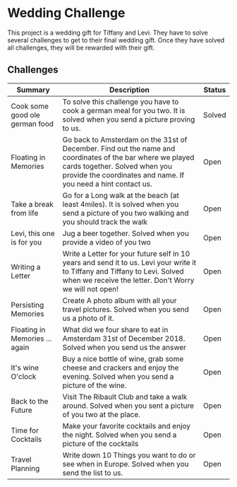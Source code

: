 # Wedding Challenge
This project is a wedding gift for Tiffany and Levi.
They have to solve several challenges to get to their final wedding gift.
Once they have solved all challenges, they will be rewarded with their gift.

## Challenges
|Summary|Description|Status|
|-------|-----------|------|
|Cook some good ole german food| To solve this challenge you have to cook a german meal for you two. It is solved when you send a picture proving to us.| Solved|
|Floating in Memories|Go back to Amsterdam on the 31st of December. Find out the name and coordinates of the bar where we played cards together. Solved when you provide the coordinates and name. If you need a hint contact us.|Open|
|Take a break from life|Go for a Long walk at the beach (at least 4miles). It is solved when you send a picture of you two walking and you should track the walk|Open|
|Levi, this one is for you|Jug a beer together. Solved when you provide a video of you two|Open|
|Writing a Letter|Write a Letter for your future self in 10 years and send it to us. Levi your write it to Tiffany and Tiffany to Levi. Solved when we receive the letter. Don't Worry we will not open!|Open|
|Persisting Memories|Create A photo album with all your travel pictures. Solved when you send us a photo of it.|Open|
|Floating in Memories ... again|What did we four share to eat in Amsterdam 31st of December 2018. Solved when you send us the answer|Open|
|It's wine O'clock|Buy a nice bottle of wine, grab some cheese and crackers and enjoy the evening. Solved when you send a picture of the wine.|Open|
|Back to the Future|Visit The Ribault Club and take a walk around. Solved when you sent a picture of you two at the place.|Open|
|Time for Cocktails|Make your favorite cocktails and enjoy the night. Solved when you send a picture of the cocktails|Open|
|Travel Planning|Write down 10 Things you want to do or see when in Europe. Solved when you send the list to us.|Open|
